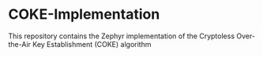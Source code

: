 # COKE-Implementation
This repository contains the Zephyr implementation of the Cryptoless Over-the-Air Key Establishment (COKE) algorithm

